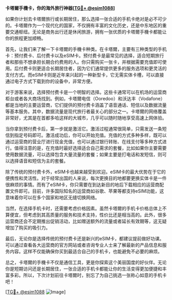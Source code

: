 **卡塔爾手機卡，你的海外旅行神器[[TG💪+ @esim1088](https://t.me/s/esim1088)]**

如果你计划去卡塔爾旅行或长期居住，那么选择一张合适的手机卡绝对是必不可少的。卡塔爾作为一个现代化的国家，不仅拥有丰富的文化历史，还是中东地区的重要交通枢纽。无论是商务出行还是休闲旅游，拥有一张优质的卡塔爾手機卡都能让你的旅程更加顺畅。

首先，让我们来了解一下卡塔爾的手機卡种类。在卡塔爾，主要有三种类型的手机卡：预付费卡、后付费卡以及eSIM卡。预付费卡是最常见的选择，适合短期旅行者和那些不想承担长期合约费用的人。你只需购买一张卡，并根据需要充值即可使用。后付费卡则更适合长期居住者，因为它们通常提供更多的服务选项和更灵活的支付方式。而eSIM卡则是近年来兴起的一种新型卡，它无需实体卡槽，可以直接通过电子方式下载到你的设备中，非常方便。

对于游客来说，选择预付费卡是一个明智的选择。这些卡通常可以在机场的运营商柜台或者各大商场找到。例如，卡塔爾电信（Ooredoo）和沃达丰（Vodafone）都是当地的主要运营商，它们提供的预付费卡涵盖了语音通话、短信以及数据流量等基本服务。其中，数据流量是现代旅行者最关心的部分之一。卡塔爾的网络覆盖非常好，尤其是在首都多哈这样的大城市，几乎可以随时随地享受高速上网体验。

当你拿到预付费卡后，第一步就是激活它。激活过程通常很简单，只需发送一条短信到指定号码即可。激活成功后，你可以开始充值。充值的方式多种多样，既可以通过运营商的营业厅进行现金充值，也可以通过银行转账、在线支付等多种方式进行。值得注意的是，在充值时最好选择适合自己需求的套餐，比如如果你主要需要使用数据流量，可以选择包含大量流量的套餐；如果主要是打电话和发短信，则可以选择语音和短信为主的套餐。

除了传统的预付费卡外，eSIM卡也越来越受到欢迎。eSIM卡的最大优势在于它的便携性和灵活性。对于经常出国的人来说，每次更换目的地都要更换实体卡是一件很麻烦的事情。而有了eSIM卡，你只需要在到达新目的地后下载相应的运营商配置文件即可。目前，许多国际知名的运营商如谷歌、苹果等都支持eSIM功能，这意味着你可以在多个国家和地区无缝切换网络。

当然，在选择手机卡时，还需要考虑价格因素。虽然卡塔爾的手机卡价格总体上不算便宜，但考虑到其高质量的服务和技术支持，性价比还是相当高的。此外，很多运营商还会不定期推出促销活动，比如赠送额外的流量或者延长有效期等，这无疑增加了购买的吸引力。

最后，无论你是选择传统的预付费卡还是新兴的eSIM卡，都建议提前做好功课。可以通过查看各大运营商的官方网站或者咨询专业人士来了解最新的产品信息和服务内容。这样不仅能确保你买到最适合自己的手机卡，也能避免不必要的麻烦。

总之，卡塔爾的手機卡不仅是通信工具，更是你探索这个美丽国度的好伙伴。无论你是短期访问还是长期居住，一张合适的手机卡都能让你的生活变得更加便捷和丰富多彩。所以，下次计划前往卡塔爾时，别忘了为自己挑选一张称心如意的手机卡吧！

[[TG💪+ @esim1088](https://t.me/s/esim1088) ![Image](https://i.postimg.cc/4NQfJmqS/Snipaste-2025-05-13-00-14-12.png)]